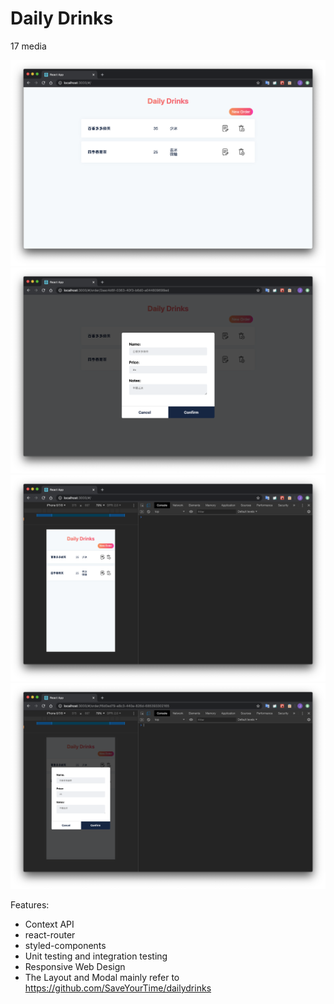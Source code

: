 # Daily Drinks

17 media

<img src="./screenshot/desktop1.png" width="800">

<img src="./screenshot/desktop2.png" width="800">

<img src="./screenshot/rwd1.png" width="800">

<img src="./screenshot/rwd2.png" width="800">

Features:

- Context API
- react-router
- styled-components
- Unit testing and integration testing
- Responsive Web Design
- The Layout and Modal mainly refer to https://github.com/SaveYourTime/dailydrinks
